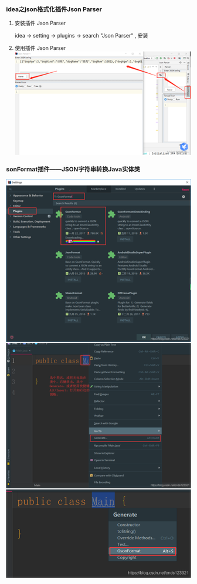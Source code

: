 ### idea之json格式化插件Json Parser

1. 安装插件 Json Parser

    idea -> setting -> plugins -> search "Json Parser" , 安装

2. 使用插件 Json Parser
![json](/photo/img_10.png)

### sonFormat插件——JSON字符串转换Java实体类

![json](/photo/img_11.png)
![json](/photo/img_12.png)
![json](/photo/img_13.png)